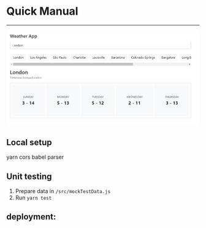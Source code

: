 # Quick Manual

***
![Read me](/docs/Capture.JPG)

## Local setup
yarn
cors
babel parser
## Unit testing
1. Prepare data in ```/src/mockTestData.js```
2. Run ```yarn test```

## deployment:

